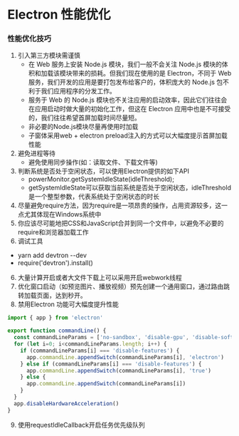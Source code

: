 # Electron 性能优化

<!-- powerMonitor 模块 -->

### 性能优化技巧

1. 引入第三方模块需谨慎
   - 在 Web 服务上安装 Node.js 模块，我们一般不会关注 Node.js 模块的体积和加载该模块带来的损耗。但我们现在使用的是 Electron，不同于 Web 服务，我们开发的应用是要打包发布给客户的，体积庞大的 Node.js 包不利于我们应用程序的分发工作。
   - 服务于 Web 的 Node.js 模块也不关注应用的启动效率，因此它们往往会在应用启动时做大量的初始化工作，但这在 Electron 应用中也是不可接受的，我们往往希望首屏加载时间尽量短。
   - 非必要的Node.js模块尽量再使用时加载
   - 子窗体采用web + electron preload注入的方式可以大幅度提示首屏加载性能
2. 避免进程等待
   - 避免使用同步操作(如：读取文件、下载文件等)
3. 判断系统是否处于空闲状态，可以使用Electron提供的如下API
   - powerMonitor.getSystemIdleState(idleThreshold);
   - getSystemIdleState可以获取当前系统是否处于空闲状态，idleThreshold是一个整型参数，代表系统处于空闲状态的时长
4. 尽量避免require方法，因为require是一项昂贵的操作，占用资源较多，这一点尤其体现在Windows系统中
5. 你应该尽可能地把CSS和JavaScript合并到同一个文件中，以避免不必要的require和浏览器加载工作
6. 调试工具
  - yarn add devtron --dev
  - require('devtron').install()
6. 大量计算开启或者大文件下载上可以采用开启webwork线程
7. 优化窗口启动（如预览图片、播放视频）预先创建一个通用窗口，通过路由跳转加载页面，达到秒开。
8. 禁用Electron 功能可大幅度提升性能
```js
import { app } from 'electron'

export function commandLine() {
  const commandLineParams = ['no-sandbox', 'disable-gpu', 'disable-software-rasterizer', 'disable-gpu-compositing', 'disable-gpu-rasterization',  'disable-gpu-sandbox', '--no-sandbox', 'disable-features', 'disable-password-generation', 'process-per-site', 'disable-crash-handler', 'disable-breakpad', 'disable-glsl-translator', 'disable-java', 'disable-speech-api', 'disable-voice-input', 'disable-sync', 'disable-app-window-cycling', 'disable-client-side-phishing-detection', 'disable-cloud-import', 'disable-datasaver-prompt', 'disable-demo-mode', 'disable-device-discovery-notifications', 'disable-logging', 'disable-network-portal-notification', 'ignore-certificate-errors', 'in-process-gpu'];
  for (let i=0; i<commandLineParams.length; i++) {
    if (commandLineParams[i] === 'disable-features') {
      app.commandLine.appendSwitch(commandLineParams[i], 'electron')
    } else if (commandLineParams[i] === 'disable-features') {
      app.commandLine.appendSwitch(commandLineParams[i], 'true')
    } else {
      app.commandLine.appendSwitch(commandLineParams[i])
    }
  }
  app.disableHardwareAcceleration()
}
```
9. 使用requestIdleCallback开启任务优先级队列 
